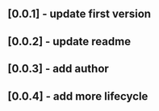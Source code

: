 ## [0.0.1] - update first version
## [0.0.2] - update readme
## [0.0.3] - add author
## [0.0.4] - add more lifecycle

